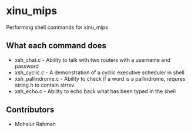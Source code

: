 # xinu_mips
Performing shell commands for xinu_mips

## What each command does

* xsh_chat.c - Ability to talk with two routers with a username and password
* xsh_cyclic.c - A demonstration of a cyclic executive scheduler in shell
* xsh_pallindrome.c - Ability to check if a word is a pallindrome, requres string.h to contain strrev.
* xsh_echo.c - Ability to echo back what has been typed in the shell

## Contributors

* Mohsiur Rahman

